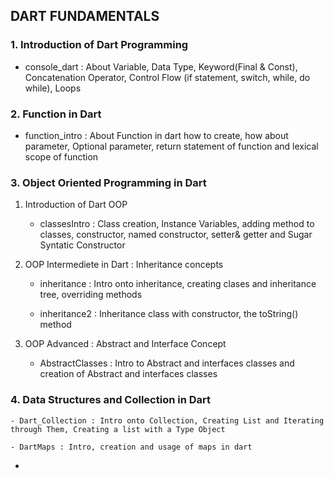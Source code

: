 ## DART FUNDAMENTALS


### 1. Introduction of Dart Programming 

- console_dart : About Variable, Data Type, Keyword(Final & Const), Concatenation Operator, Control Flow (if statement, switch, while, do while), Loops

### 2. Function in Dart

- function_intro : About Function in dart how to create, how about parameter, Optional parameter, return statement of function and lexical scope of function

### 3. Object Oriented Programming in Dart 

1. Introduction of Dart OOP
	- classesIntro : Class creation, Instance Variables, adding method to classes, constructor, named constructor, setter& getter and Sugar Syntatic Constructor

2. OOP Intermediete in Dart : Inheritance concepts

	- inheritance : Intro onto inheritance, creating clases and inheritance tree, overriding methods
	
	- inheritance2 : Inheritance class with constructor, the toString() method

3. OOP Advanced : Abstract and Interface Concept

	- AbstractClasses : Intro to Abstract and interfaces classes and creation of Abstract and interfaces classes

### 4. Data Structures and Collection in Dart

	- Dart_Collection : Intro onto Collection, Creating List and Iterating through Them, Creating a list with a Type Object

	- DartMaps : Intro, creation and usage of maps in dart
- 

